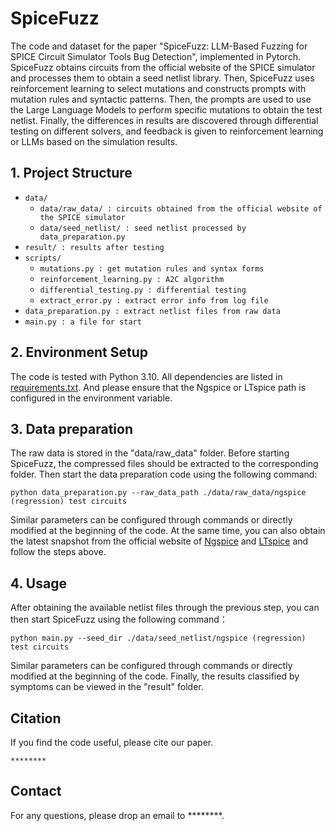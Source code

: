 # SpiceFuzz

The code and dataset for the paper "SpiceFuzz: LLM-Based Fuzzing for SPICE Circuit Simulator Tools Bug Detection", implemented in Pytorch. SpiceFuzz obtains circuits from the official website of the SPICE simulator and processes them to obtain a seed netlist library. Then, SpiceFuzz uses reinforcement learning to select mutations and constructs prompts with mutation rules and syntactic patterns. Then, the prompts are used to use the Large Language Models to perform specific mutations to obtain the test netlist. Finally, the differences in results are discovered through differential testing on different solvers, and feedback is given to reinforcement learning or LLMs based on the simulation results.

## 1. Project Structure
- `data/`
	- `data/raw_data/ : circuits obtained from the official website of the SPICE simulator`
	- `data/seed_netlist/ : seed netlist processed by data_preparation.py`
- `result/ : results after testing `
- `scripts/`
	- `mutations.py : get mutation rules and syntax forms`
	- `reinforcement_learning.py : A2C algorithm`
	- `differential_testing.py : differential testing`
	- `extract_error.py : extract error info from log file`
- `data_preparation.py : extract netlist files from raw data `
- `main.py : a file for start`

## 2. Environment Setup

The code is tested with Python 3.10. All dependencies are listed in [requirements.txt](requirements.txt). And please ensure that the Ngspice or LTspice path is configured in the environment variable.

## 3. Data preparation

The raw data is stored in the "data/raw_data" folder. Before starting SpiceFuzz, the compressed files should be extracted to the corresponding folder. Then start the data preparation code using the following command:
```
python data_preparation.py --raw_data_path ./data/raw_data/ngspice (regression) test circuits
```
Similar parameters can be configured through commands or directly modified at the beginning of the code. At the same time, you can also obtain the latest snapshot from the official website of [Ngspice](https://sourceforge.net/p/ngspice/ngspice/ci/master/tree/tests/) and [LTspice](https://www.analog.com/cn/resources/design-tools-and-calculators/ltspice-simulator/lt-spice-demo-circuits.html) and follow the steps above.

## 4. Usage

After obtaining the available netlist files through the previous step, you can then start SpiceFuzz using the following command：
```
python main.py --seed_dir ./data/seed_netlist/ngspice (regression) test circuits
```
Similar parameters can be configured through commands or directly modified at the beginning of the code. Finally, the results classified by symptoms can be viewed in the "result" folder.

## Citation

If you find the code useful, please cite our paper.
```
********
```

## Contact

For any questions, please drop an email to ********.
